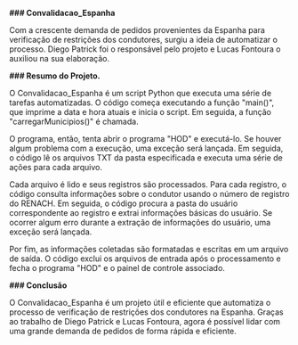 **### Convalidacao_Espanha**

Com a crescente demanda de pedidos provenientes da Espanha para verificação de restrições dos condutores, surgiu a ideia de automatizar o processo. Diego Patrick foi o responsável pelo projeto e Lucas Fontoura o auxiliou na sua elaboração.

**### Resumo do Projeto.**

O Convalidacao_Espanha é um script Python que executa uma série de tarefas automatizadas. O código começa executando a função "main()", que imprime a data e hora atuais e inicia o script. Em seguida, a função "carregarMunicipios()" é chamada.

O programa, então, tenta abrir o programa "HOD" e executá-lo. Se houver algum problema com a execução, uma exceção será lançada. Em seguida, o código lê os arquivos TXT da pasta especificada e executa uma série de ações para cada arquivo.

Cada arquivo é lido e seus registros são processados. Para cada registro, o código consulta informações sobre o condutor usando o número de registro do RENACH. Em seguida, o código procura a pasta do usuário correspondente ao registro e extrai informações básicas do usuário. Se ocorrer algum erro durante a extração de informações do usuário, uma exceção será lançada.

Por fim, as informações coletadas são formatadas e escritas em um arquivo de saída. O código exclui os arquivos de entrada após o processamento e fecha o programa "HOD" e o painel de controle associado.

**### Conclusão**

O Convalidacao_Espanha é um projeto útil e eficiente que automatiza o processo de verificação de restrições dos condutores na Espanha. Graças ao trabalho de Diego Patrick e Lucas Fontoura, agora é possível lidar com uma grande demanda de pedidos de forma rápida e eficiente.
